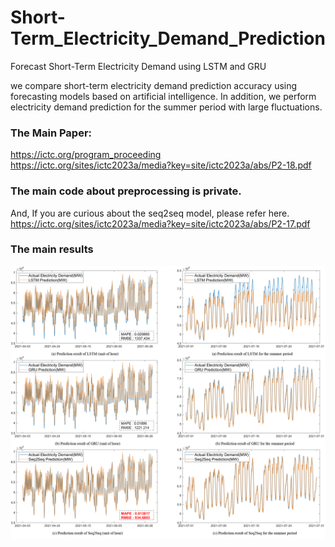 # Short-Term_Electricity_Demand_Prediction
Forecast Short-Term Electricity Demand using LSTM and GRU

we compare short-term electricity demand prediction accuracy using forecasting models based on artificial intelligence. In addition, we perform electricity demand prediction for the summer period with large fluctuations.

### The Main Paper:
<https://ictc.org/program_proceeding><br/>
<https://ictc.org/sites/ictc2023a/media?key=site/ictc2023a/abs/P2-18.pdf><br/>

### The main code about preprocessing is private.
And, If you are curious about the seq2seq model, please refer here.
<br/><https://ictc.org/sites/ictc2023a/media?key=site/ictc2023a/abs/P2-17.pdf><br/>

### The main results
<img src='/img/main_result2.png'>
